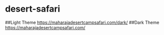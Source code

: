 # desert-safari

##Light Theme
https://maharajadesertcampsafari.com/dark/
##Dark Theme
https://maharajadesertcampsafari.com/
